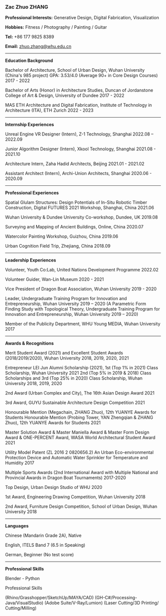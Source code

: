 ### **Zac Zhuo ZHANG**

**Professional Interests:** Generative Design, Digital Fabrication, Visualization


**Hobbies:** Fitness / Photography / Painting / Guitar

**Tel:** +86 177 9825 8389

**Email:** zhuo.zhang@whu.edu.cn

---

**Education Background**

Bachelor of Architecture, School of Urban Design, Wuhan University (China's 985 project)
GPA: 3.53/4.0 (Average 90+ in Core Design Courses)
2017 - 2022


Bachelor of Arts (Honor) in Architecture Studies, Duncan of Jordanstone College of Art & Design, University of Dundee
2017 - 2022 


MAS ETH Architecture and Digital Fabrication, Institute of Technology in Architecture (ITA),
ETH Zurich
2022 - 2023

---

**Internship Experiences**


Unreal Engine VR Designer (Intern), Z-1 Technology, Shanghai
2022.08 – 2022.09


Junior Algorithm Designer (Intern), Xkool Technology, Shanghai
2021.08 - 2021.10


Architecture Intern, Zaha Hadid Architects, Beijing
2021.01 - 2021.02


Assistant Architect (Intern), Archi-Union Architects, Shanghai
2020.06 - 2020.09

---

**Professional Experiences**


Spatial Glulam Structures: Design Potentials of In-Situ Robotic Timber Construction, Digital FUTURES 2021 Workshop, Shanghai, China
2021.06


Wuhan University & Dundee University Co-workshop, Dundee, UK
2019.08


Surveying and Mapping of Ancient Buildings, Online, China
2020.07


Watercolor Painting Workshop, Guizhou, China
2019.06


Urban Cognition Field Trip, Zhejiang, China
2018.09

---

**Leadership Experiences**

Volunteer, Youth Co:Lab, United Nations Development Programme
2022.02


Volunteer Guider, Wan-Lin Museum
2020 - 2021


Vice President of Dragon Boat Association, Wuhan University
2019 - 2020
 

Leader, Undergraduate Training Program for Innovation and Entrepreneurship, Wuhan University
2019 – 2020
(A Parametric Form Finding Study with Topological Theory, Undergraduate Training Program for Innovation and Entrepreneurship, Wuhan University 2019 – 2020)


Member of the Publicity Department, WHU Young MEDIA, Wuhan University
2017

----

**Awards & Recognitions**

Merit Student Award (2021) and Excellent Student Awards (2018/2019/2020), Wuhan University
2018, 2019, 2020, 2021


Entrepreneur LEI Jun Alumni Scholarship (2021), 1st (Top 1% in 2021) Class Scholarship, Wuhan University
2021
2nd (Top 5% in 2019 & 2018) Class Scholarships and 3rd (Top 25% in 2020) Class Scholarship, Wuhan University
2018, 2019, 2020


2nd Award (Urban Complex and City), The 16th Asian Design Award
2021


3rd Award, GUYU Sustainable Architecture Design Competition
2021


Honourable Mention (Megachain, ZHANG Zhuo), 12th YUANYE Awards for Students
Honourable Mention (Probing Tower, YAN Zhengqian & ZHANG Zhuo), 12th YUANYE Awards for Students
2021


Master Solution Award & Master Maniella Award & Master Form Design Award & ONE-PERCENT Award, WASA World Architectural Student Award
2021


Utility Model Patent (ZL 2016 2 0820656.2)
An Urban Eco-environmental Protection Device and Automatic Water Sprinkler for Temperature and Humidity
2017


Multiple Sports Awards (2nd International Award with Multiple National and Provincial Awards in Dragon Boat Tournaments)
2017-2020


Top Design, Urban Design Studio of WHU
2020


1st Award, Engineering Drawing Competition, Wuhan University
2018


2nd Award, Furniture Design Competition, School of Urban Design, Wuhan University
2018

---

**Languages**


Chinese (Mandarin Grade 2A), Native


English, ITELS Band 7 (6.5 in Speaking)

German, Beginner (No test score)

---

**Professional Skills**

Blender - Python

Professional Skills


(Rhino/Grasshopper/SketchUp/MAYA/CAD)
(GH-C#/Processing-Java/VisualStudio)
(Adobe Suite/V-Ray/Lumion)
(Laser Cutting/3D Printing/ Cutting/Milling)



